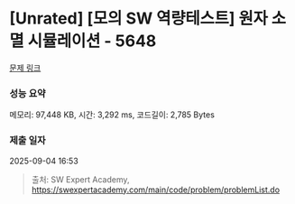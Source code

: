 # [Unrated] [모의 SW 역량테스트] 원자 소멸 시뮬레이션 - 5648 

[문제 링크](https://swexpertacademy.com/main/code/problem/problemDetail.do?contestProbId=AWXRFInKex8DFAUo) 

### 성능 요약

메모리: 97,448 KB, 시간: 3,292 ms, 코드길이: 2,785 Bytes

### 제출 일자

2025-09-04 16:53



> 출처: SW Expert Academy, https://swexpertacademy.com/main/code/problem/problemList.do